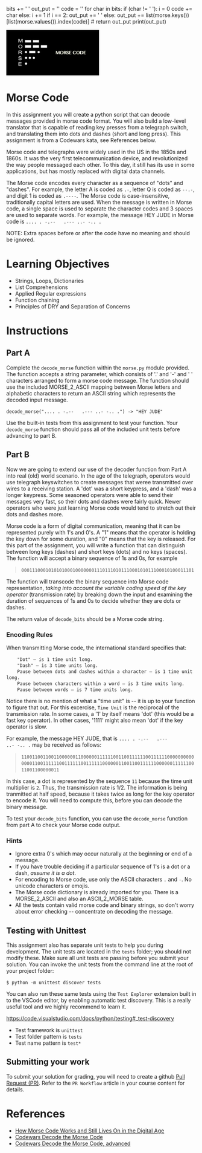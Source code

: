 bits += ' '
    out_put = ''
    code = ''
    for char in bits:
        if (char != ' '):
            i = 0
            code += char
        else:
            i += 1
            if i == 2:
                out_put += ' '
            else:
                out_put += list(morse.keys())[list(morse.values()).index(code)]
    # return out_put
    print(out_put)


<img height="120px" src="img/morse-code.jpg" />

# Morse Code
In this assignment you will create a python script that can decode messages provided in morse code format.  You will also build a low-level translator that is capable of reading key presses from a telegraph switch, and translating them into dots and dashes (short and long press).  This assignment is from a Codewars kata, see References below.

Morse code and telegraphs were widely used in the US in the 1850s and 1860s.  It was the very first telecommunication device, and revolutionized the way people messaged each other.  To this day, it still has its use in some applications, but has mostly replaced with digital data channels.

The Morse code encodes every character as a sequence of "dots" and "dashes". For example, the letter A is coded as `.-`, letter Q is coded as `--.-`, and digit 1 is coded as `.----`. The Morse code is case-insensitive, traditionally capital letters are used. When the message is written in Morse code, a single space is used to separate the character codes and 3 spaces are used to separate words. For example, the message HEY JUDE in Morse code is <code>.... . -.--&nbsp;&nbsp;&nbsp;.--- ..- -.. .</code>

NOTE: Extra spaces before or after the code have no meaning and should be ignored.

# Learning Objectives
- Strings, Loops, Dictionaries
- List Comprehensions
- Applied Regular expressions
- Function chaining
- Principles of DRY and Separation of Concerns


# Instructions

## Part A
Complete the `decode_morse` function within the `morse.py` module provided.  The function accepts a string parameter, which consists of '.' and '-' and ' ' characters arranged to form a morse code message.  The function should use the included MORSE_2_ASCII mapping between Morse letters and alphabetic characters to return an ASCII string which represents the decoded input message.

```
decode_morse(".... . -.--   .--- ..- -.. .") -> "HEY JUDE"
```

Use the built-in tests from this assignment to test your function.  Your `decode_morse` function should pass all of the included unit tests before advancing to part B.

## Part B
Now we are going to extend our use of the decoder function from Part A into real (old) world scenario.  In the age of the telegraph, operators would use telegraph keyswitches to create messages that weree transmitted over wires to a receiving station.  A 'dot' was a short keypress, and a 'dash' was a longer keypress.   Some seasoned operators were able to send their messages very fast, so their dots and dashes were fairly quick.  Newer operators who were just learning Morse code would tend to stretch out their dots and dashes more.  

Morse code is a form of digital communication, meaning that it can be represented purely with 1's and 0's.  A "1" means that the operator is holding the key down for some duration, and "0" means that the key is released.  For this part of the assignment, you will write a function that can distinguish between long keys (dashes) and short keys (dots) and no keys (spaces).  The function will accept a binary sequence of 1s and 0s, for example 

>`0001110001010101000100000001110111010111000101011100010100011101`

The function will transcode the binary sequence into Morse code representation, _taking into account the variable coding speed of the key operator_ (transmission rate) by breaking down the input and examining the duration of sequences of 1s and 0s to decide whether they are dots or dashes.

The return value of `decode_bits` should be a Morse code string.

### Encoding Rules
When transmitting Morse code, the international standard specifies that:
```
    "Dot" – is 1 time unit long.
    "Dash" – is 3 time units long.
    Pause between dots and dashes within a character – is 1 time unit long.
    Pause between characters within a word – is 3 time units long.
    Pause between words – is 7 time units long.
```
Notice there is no mention of what a "time unit" is -- it is up to your function to figure that out.  For this excercise, `Time Unit` is the reciprocal of the transmission rate.  In some cases, a '1' by itself means 'dot' (this would be a fast key operator).  In other cases, '1111' might also mean 'dot' if the key operator is slow.

For example, the message HEY JUDE, that is <code>.... . -.--&nbsp;&nbsp;&nbsp;.--- ..- -.. .</code> may be received as follows:

>`1100110011001100000011000000111111001100111111001111110000000000000011001111110011111100111111000000110011001111110000001111110011001100000011`

In this case, a dot is represented by the sequence `11` because the time unit multiplier is `2`.  Thus, the transmission rate is 1/2.  The information is being tranmitted at half speed, because it takes twice as long for the key operator to encode it.  You will need to compute this, before you can decode the binary message.

To test your `decode_bits` function, you can use the `decode_morse` function from part A to check your Morse code output.

### Hints
- Ignore extra 0's which may occur naturally at the beginning or end of a message.  
- If you have trouble deciding if a particular sequence of 1's is a dot or a dash, _assume it is a dot_.
- For encoding to Morse code, use only the ASCII characters `.` and `-`.  No unicode characters or emojis.
- The Morse code dictionary is already imported for you.  There is a MORSE_2_ASCII and also an ASCII_2_MORSE table.
- All the tests contain valid morse code and binary strings, so don't worry about error checking -- concentrate on decoding the message.


## Testing with Unittest
This assignment also has separate unit tests to help you during development. The unit tests are located in the `tests` folder; you should not modify these.  Make sure all unit tests are passing before you submit your solution. You can invoke the unit tests from the command line at the root of your project folder:
```console
$ python -m unittest discover tests
```
You can also run these same tests using the `Test Explorer` extension built in to the VSCode editor, by enabling automatic test discovery.  This is a really useful tool and we highly recommend to learn it.

https://code.visualstudio.com/docs/python/testing#_test-discovery

- Test framework is `unittest`
- Test folder pattern is `tests`
- Test name pattern is `test*`

## Submitting your work
To submit your solution for grading, you will need to create a github [Pull Request (PR)](https://docs.github.com/en/github/collaborating-with-issues-and-pull-requests/about-pull-requests).  Refer to the `PR Workflow` article in your course content for details.

# References
- [How Morse Code Works and Still Lives On in the Digital Age](https://science.howstuffworks.com/innovation/inventions/morse-code.htm)
- [Codewars Decode the Morse Code](https://www.codewars.com/kata/decode-the-morse-code/python)
- [Codewars Decode the Morse Code, advanced](https://www.codewars.com/kata/decode-the-morse-code-advanced/python)
